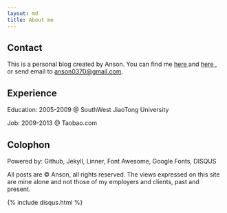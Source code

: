 ```yaml
---
layout: md
title: About me
---
```


## Contact

This is a personal blog created by Anson. You can find me [here <i class="icon-weibo"></i>](http://weibo.com/anson0370) and [here <i class="icon-twitter"></i>](https://twitter.com/anson0370), or send email to [<i class="icon-envelope"></i> anson0370@gmail.com](anson0370@gmail.com).

## Experience

Education: 2005-2009 @ SouthWest JiaoTong University

Job: 2009-2013 @ Taobao.com

## Colophon

Powered by: Github, Jekyll, Linner, Font Awesome, Google Fonts, DISQUS

All posts are © Anson, all rights reserved. The views expressed on this site are mine alone and not those of my employers and clients, past and present.

{% include disqus.html %}
